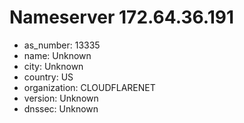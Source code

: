 # Nameserver 172.64.36.191

* as_number: 13335
* name: Unknown
* city: Unknown
* country: US
* organization: CLOUDFLARENET
* version: Unknown
* dnssec: Unknown
